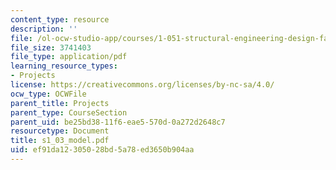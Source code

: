 ```yaml
---
content_type: resource
description: ''
file: /ol-ocw-studio-app/courses/1-051-structural-engineering-design-fall-2003/ef91da12305028bd5a78ed3650b904aa_s1_03_model.pdf
file_size: 3741403
file_type: application/pdf
learning_resource_types:
- Projects
license: https://creativecommons.org/licenses/by-nc-sa/4.0/
ocw_type: OCWFile
parent_title: Projects
parent_type: CourseSection
parent_uid: be25bd38-11f6-eae5-570d-0a272d2648c7
resourcetype: Document
title: s1_03_model.pdf
uid: ef91da12-3050-28bd-5a78-ed3650b904aa
---
```

